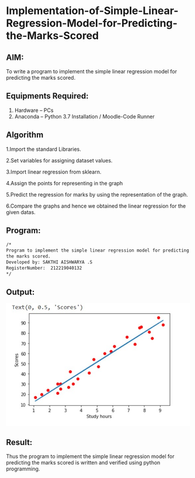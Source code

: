 # Implementation-of-Simple-Linear-Regression-Model-for-Predicting-the-Marks-Scored

## AIM:
To write a program to implement the simple linear regression model for predicting the marks scored.

## Equipments Required:
1. Hardware – PCs
2. Anaconda – Python 3.7 Installation / Moodle-Code Runner

## Algorithm
1.Import the standard Libraries.

2.Set variables for assigning dataset values.

3.Import linear regression from sklearn.

4.Assign the points for representing in the graph

5.Predict the regression for marks by using the representation of the graph.

6.Compare the graphs and hence we obtained the linear regression for the given datas.
 

## Program:
```
/*
Program to implement the simple linear regression model for predicting the marks scored.
Developed by: SAKTHI AISHWARYA .S
RegisterNumber:  212219040132
*/
```

## Output:
![simple linear regression model for predicting the marks scored](./images/2.jpg)


## Result:
Thus the program to implement the simple linear regression model for predicting the marks scored is written and verified using python programming.
